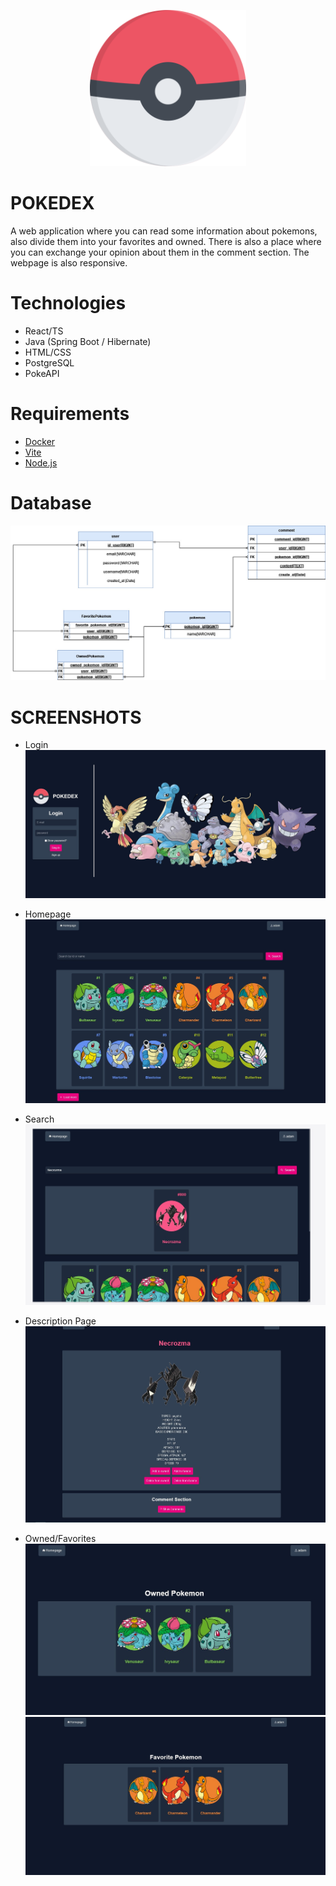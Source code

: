 <p align="center">
  <img src="ss/pokeball.svg" width="250" height="250">
</p>

# POKEDEX

A web application where you can read some information about pokemons, also divide them into your favorites and owned. There is also a place where you can exchange your opinion about them in the comment section. The webpage is also responsive.

# Technologies
- React/TS
- Java (Spring Boot / Hibernate)
- HTML/CSS
- PostgreSQL
- PokeAPI

# Requirements
- [Docker](https://www.docker.com/)
- [Vite](https://vitejs.dev/)
- [Node.js](https://nodejs.org/en)

# Database

![Database ERD](ERD/Pokedex(1)(1).jpg)

# SCREENSHOTS

- Login
  ![](ss/login.JPG)

- Homepage
  ![](ss/homepage.jpg)

- Search
  ![](ss/search.jpg)
 
- Description Page
  ![](ss/descriptionpage.jpg)

- Owned/Favorites
  ![](ss/owned.jpg)
  ![](ss/fav.jpg)

